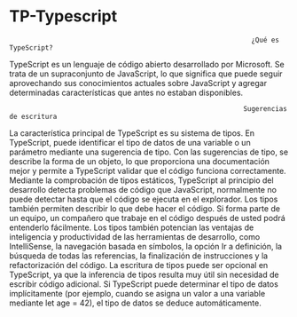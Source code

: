 # TP-Typescript
                                                                 ¿Qué es TypeScript?
                                         
TypeScript es un lenguaje de código abierto desarrollado por Microsoft. Se trata de un supraconjunto de JavaScript, 
lo que significa que puede seguir aprovechando sus conocimientos actuales sobre JavaScript 
y agregar determinadas características que antes no estaban disponibles.

                                                               Sugerencias de escritura
                                       
La característica principal de TypeScript es su sistema de tipos. En TypeScript, puede identificar el tipo de datos de una variable
o un parámetro mediante una sugerencia de tipo. Con las sugerencias de tipo, se describe la forma de un objeto, lo que proporciona 
una documentación mejor y permite a TypeScript validar que el código funciona correctamente.
Mediante la comprobación de tipos estáticos, TypeScript al principio del desarrollo detecta problemas de código que JavaScript, 
normalmente no puede detectar hasta que el código se ejecuta en el explorador. Los tipos también permiten describir lo que debe hacer el código. 
Si forma parte de un equipo, un compañero que trabaje en el código después de usted podrá entenderlo fácilmente.
Los tipos también potencian las ventajas de inteligencia y productividad de las herramientas de desarrollo, como IntelliSense, 
la navegación basada en símbolos, la opción Ir a definición, la búsqueda de todas las referencias, la finalización de instrucciones y la refactorización del código.
La escritura de tipos puede ser opcional en TypeScript, ya que la inferencia de tipos resulta muy útil sin necesidad de escribir código adicional. 
Si TypeScript puede determinar el tipo de datos implícitamente (por ejemplo, cuando se asigna un valor a una variable mediante let age = 42), 
el tipo de datos se deduce automáticamente.
